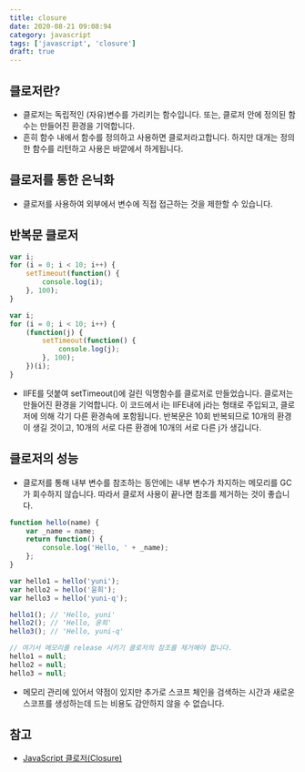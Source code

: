 ```yaml
---
title: closure
date: 2020-08-21 09:08:94
category: javascript
tags: ['javascript', 'closure']
draft: true
---
```


## 클로저란?

- 클로저는 독립적인 (자유)변수를 가리키는 함수입니다. 또는, 클로저 안에 정의된 함수는 만들어진 환경을 기억합니다.
- 흔히 함수 내에서 함수를 정의하고 사용하면 클로저라고합니다. 하지만 대개는 정의한 함수를 리턴하고 사용은 바깥에서 하게됩니다.

## 클로저를 통한 은닉화

- 클로저를 사용하여 외부에서 변수에 직접 접근하는 것을 제한할 수 있습니다.

## 반복문 클로저

```javascript
var i;
for (i = 0; i < 10; i++) {
	setTimeout(function() {
		console.log(i);
	}, 100);
}

var i;
for (i = 0; i < 10; i++) {
	(function(j) {
		setTimeout(function() {
			console.log(j);
		}, 100);
	})(i);
}
```

- IIFE를 덧붙여 setTimeout()에 걸린 익명함수를 클로저로 만들었습니다. 클로저는 만들어진 환경을 기억합니다. 이 코드에서 i는 IIFE내에 j라는 형태로 주입되고, 클로저에 의해 각기 다른 환경속에 포함됩니다. 반복문은 10회 반복되므로 10개의 환경이 생길 것이고, 10개의 서로 다른 환경에 10개의 서로 다른 j가 생깁니다.

## 클로저의 성능

- 클로저를 통해 내부 변수를 참조하는 동안에는 내부 변수가 차지하는 메모리를 GC가 회수하지 않습니다. 따라서 클로저 사용이 끝나면 참조를 제거하는 것이 좋습니다.

```javascript
function hello(name) {
	var _name = name;
	return function() {
		console.log('Hello, ' + _name);
	};
}

var hello1 = hello('yuni');
var hello2 = hello('윤희');
var hello3 = hello('yuni-q');

hello1(); // 'Hello, yuni'
hello2(); // 'Hello, 윤희'
hello3(); // 'Hello, yuni-q'

// 여기서 메모리를 release 시키기 클로저의 참조를 제거해야 합니다.
hello1 = null;
hello2 = null;
hello3 = null;
```

- 메모리 관리에 있어서 약점이 있지만 추가로 스코프 체인을 검색하는 시간과 새로운 스코프를 생성하는데 드는 비용도 감안하지 않을 수 없습니다.

## 참고

- [JavaScript 클로저(Closure)](https://hyunseob.github.io/2016/08/30/javascript-closure/)
